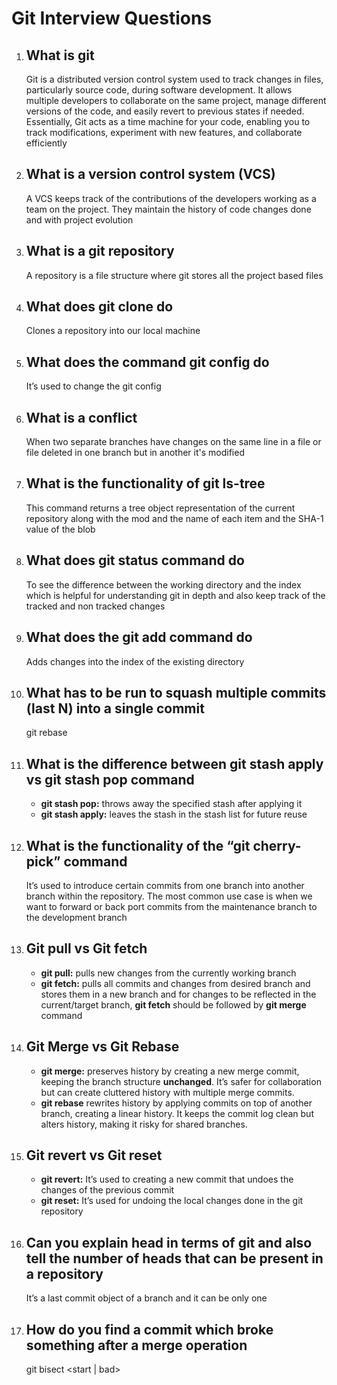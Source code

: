 # Git Interview Questions

1. ## **What is git**

   Git is a distributed version control system used to track changes in files,
   particularly source code, during software development. It allows multiple
   developers to collaborate on the same project, manage different versions of
   the code, and easily revert to previous states if needed. Essentially, Git
   acts as a time machine for your code, enabling you to track modifications,
   experiment with new features, and collaborate efficiently

2. ## **What is a version control system (VCS)**

   A VCS keeps track of the contributions of the developers working as a team on
   the project. They maintain the history of code changes done and with project
   evolution

3. ## **What is a git repository**

   A repository is a file structure where git stores all the project based files

4. ## **What does git clone do**

   Clones a repository into our local machine

5. ## **What does the command git config do**

   It’s used to change the git config

6. ## **What is a conflict**

   When two separate branches have changes on the same line in a file or file
   deleted in one branch but in another it's modified

7. ## **What is the functionality of git ls-tree**

   This command returns a tree object representation of the current repository
   along with the mod and the name of each item and the SHA-1 value of the blob

8. ## **What does git status command do**

   To see the difference between the working directory and the index which is
   helpful for understanding git in depth and also keep track of the tracked and
   non tracked changes

9. ## **What does the git add command do**

   Adds changes into the index of the existing directory

10. ## **What has to be run to squash multiple commits (last N) into a single commit**

    git rebase

11. ## **What is the difference between git stash apply vs git stash pop command**

    - **git stash pop:** throws away the specified stash after applying it
    - **git stash apply:** leaves the stash in the stash list for future reuse

12. ## **What is the functionality of the “git cherry-pick” command**

    It’s used to introduce certain commits from one branch into another branch
    within the repository. The most common use case is when we want to forward
    or back port commits from the maintenance branch to the development branch

13. ## **Git pull vs Git fetch**

    - **git pull:** pulls new changes from the currently working branch
    - **git fetch:** pulls all commits and changes from desired branch and
      stores them in a new branch and for changes to be reflected in the
      current/target branch, **git fetch** should be followed by **git merge**
      command

14. ## **Git Merge vs Git Rebase**

    - **git merge:** preserves history by creating a new merge commit, keeping
      the branch structure **unchanged**. It’s safer for collaboration but can
      create cluttered history with multiple merge commits.
    - **git rebase** rewrites history by applying commits on top of another
      branch, creating a linear history. It keeps the commit log clean but
      alters history, making it risky for shared branches.

15. ## **Git revert vs Git reset**

    - **git revert:** It’s used to creating a new commit that undoes the changes
      of the previous commit
    - **git reset:** It’s used for undoing the local changes done in the git
      repository

16. ## **Can you explain head in terms of git and also tell the number of heads that can be present in a repository**

    It’s a last commit object of a branch and it can be only one

17. ## **How do you find a commit which broke something after a merge operation**

    git bisect \<start | bad\>
